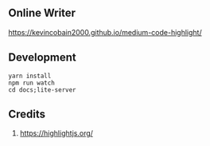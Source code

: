 ## Online Writer

https://kevincobain2000.github.io/medium-code-highlight/

## Development

```
yarn install
npm run watch
cd docs;lite-server
```

## Credits

1. https://highlightjs.org/